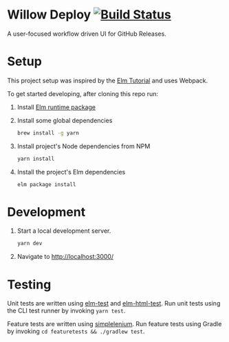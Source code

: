 # Willow Deploy [![Build Status](https://travis-ci.org/WillowDeploy/willow-deploy.svg?branch=master)](https://travis-ci.org/WillowDeploy/willow-deploy)

A user-focused workflow driven UI for GitHub Releases. 

# Setup

This project setup was inspired by the [Elm Tutorial](https://www.elm-tutorial.org/en/04-starting/06-webpack-4.html) and uses Webpack.

To get started developing, after cloning this repo run:

1) Install [Elm runtime package](https://guide.elm-lang.org/install.html)

1) Install some global dependencies
   ```bash
   brew install -g yarn
   ```

1) Install project's Node dependencies from NPM
   ```bash
   yarn install
   ```

1) Install the project's Elm dependencies
   ```bash
   elm package install
   ```

# Development

1) Start a local development server.
   ```bash
   yarn dev
   ```
1) Navigate to [http://localhost:3000/](http://localhost:3000/)

# Testing

Unit tests are written using [elm-test](http://package.elm-lang.org/packages/elm-community/elm-test) and [elm-html-test](http://package.elm-lang.org/packages/eeue56/elm-html-test). Run unit tests using the CLI test runner by invoking `yarn test`.

Feature tests are written using [simplelenium](https://github.com/dgageot/simplelenium). Run feature tests using Gradle by invoking `cd featuretests && ./gradlew test`.

